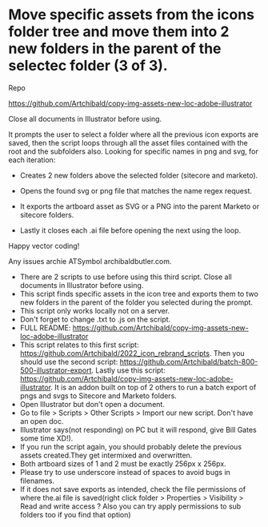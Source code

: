 # Move specific assets from the icons folder tree and move them into 2 new folders in the parent of the selectec folder (3 of 3).

Repo

https://github.com/Artchibald/copy-img-assets-new-loc-adobe-illustrator

Close all documents in Illustrator before using.

It prompts the user to select a folder where all the previous icon exports are saved, then the script loops through all the asset files contained with the root and the subfolders also. Looking for specific names in png and svg, for each iteration:

- Creates 2 new folders above the selected folder (sitecore and marketo).

- Opens the found svg or png file that matches the name regex request.

- It exports the artboard asset as SVG or a PNG into the parent Marketo or sitecore folders.

- Lastly it closes each .ai file before opening the next using the loop.

Happy vector coding!

Any issues archie ATSymbol archibaldbutler.com.


-  There are 2 scripts to use before using this third script. Close all documents in Illustrator before using.
- This script finds specific assets in the icon tree and exports them to two new folders in the parent of the folder you selected during the prompt.
- This script only works locally not on a server. 
- Don't forget to change .txt to .js on the script. 
- FULL README: https://github.com/Artchibald/copy-img-assets-new-loc-adobe-illustrator   
-   This script relates to this first script: https://github.com/Artchibald/2022_icon_rebrand_scripts. Then you should use the second script: https://github.com/Artchibald/batch-800-500-illustrator-export. Lastly use this script: https://github.com/Artchibald/copy-img-assets-new-loc-adobe-illustrator. It is an addon built on top of 2 others to run a batch export of pngs and svgs to Sitecore and Marketo folders. 
- Open Illustrator but don't open a document. 
- Go to file > Scripts > Other Scripts > Import our new script. Don't have an open doc. 
-  Illustrator says(not responding) on PC but it will respond, give Bill Gates some time XD!). 
- If you run the script again, you should probably delete the previous assets created.They get intermixed and overwritten. 
- Both artboard sizes of 1 and 2 must be exactly 256px x 256px. 
- Please try to use underscore instead of spaces to avoid bugs in filenames. 
- If it does not save exports as intended, check the file permissions of where the.ai file is saved(right click folder > Properties > Visibility > Read and write access ? Also you can try apply permissions to sub folders too if you find that option) 
